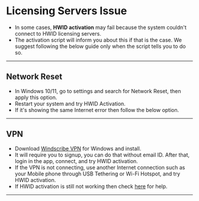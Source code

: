 # Licensing Servers Issue

-   In some cases, **HWID activation** may fail because the system couldn't connect to HWID licensing servers.
-   The activation script will inform you about this if that is the case. We suggest following the below guide only when the script tells you to do so.

------------------------------------------------------------------------

## Network Reset

-   In Windows 10/11, go to settings and search for Network Reset, then apply this option.
-   Restart your system and try HWID Activation.
-   If it's showing the same Internet error then follow the below option.

------------------------------------------------------------------------

## VPN

-	Download [Windscribe VPN](https://windscribe.com/download/) for Windows and install.
-	It will require you to signup, you can do that without email ID. After that, login in the app, connect, and try HWID activation.
-   If the VPN is not connecting, use another Internet connection such as your Mobile phone through USB Tethering or Wi-Fi Hotspot, and try HWID activation.
-   If HWID activation is still not working then check [here](troubleshoot.md) for help.

------------------------------------------------------------------------
